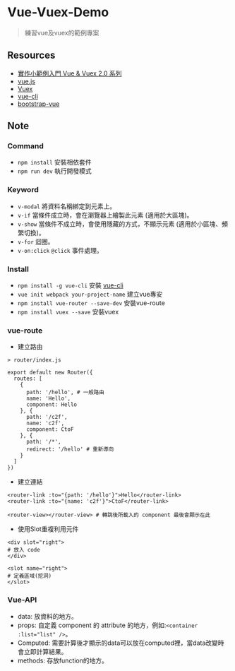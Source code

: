 # Vue-Vuex-Demo
> 練習vue及vuex的範例專案

## Resources
* [實作小範例入門 Vue & Vuex 2.0 系列](https://github.com/hungjie19/ironman2017vue)
* [vue.js](https://vuejs.org/)
* [Vuex](https://vuex.vuejs.org/zh-cn/)
* [vue-cli](https://github.com/vuejs/vue-cli)
* [bootstrap-vue](https://bootstrap-vue.js.org/docs/setup/)

## Note

### Command
* `npm install` 安裝相依套件
* `npm run dev` 執行開發模式

### Keyword
* `v-modal` 將資料名稱綁定到元素上。
* `v-if` 當條件成立時，會在瀏覽器上繪製此元素 (適用於大區塊)。
* `v-show` 當條件不成立時，會使用隱藏的方式，不顯示元素 (適用於小區塊、頻繁切換)。
* `v-for` 迴圈。
* `v-on:click` `@click` 事件處理。

### Install
* `npm install -g vue-cli` 安裝 [vue-cli](https://github.com/vuejs/vue-cli)
* `vue init webpack your-project-name` 建立vue專安
* `npm install vue-router --save-dev` 安裝vue-route
* `npm install vuex --save` 安裝vuex

### vue-route
* 建立路由
```
> router/index.js

export default new Router({
  routes: [
    {
      path: '/hello', # 一般路由
      name: 'Hello',
      component: Hello
    }, {
      path: '/c2f',
      name: 'c2f',
      component: CtoF
    }, {
      path: '/*', 
      redirect: '/hello' # 重新導向
    }
  ]
})
```
* 建立連結
```
<router-link :to="{path: '/hello'}">Hello</router-link>
<router-link :to="{name: 'c2f'}">CtoF</router-link>

<router-view></router-view> # 轉跳後所載入的 component 最後會顯示在此
```
* 使用Slot重複利用元件
```
<div slot="right">
# 放入 code
</div>

<slot name="right"> 
# 定義區域(挖洞)
</slot>
```


### Vue-API
* data: 放資料的地方。
* props: 自定義 component 的 attribute 的地方，例如:`<container :list="list" />`。
* Computed: 需要計算後才顯示的data可以放在computed裡，當data改變時會立即計算結果。
* methods: 存放function的地方。
